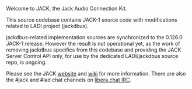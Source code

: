 Welcome to JACK, the Jack Audio Connection Kit.

This source codebase contains JACK-1 source code with
modifications related to LADI project (jackdbus).

jackdbus-related implementation sources are synchronized
to the 0.126.0 JACK-1 release. However the result is
not operational yet, as the work of removing jackdbus
specifics from this codebase and providing
the JACK Server Control API only,
for use by the dedicated LADI/jackdbus source repo,
is ongoing.

Please see the JACK [website](https://jackaudio.org/) and [wiki](https://github.com/jackaudio/jackaudio.github.com/wiki) for more information. 
There are also the #jack and #lad chat channels on [libera.chat IRC](https://web.libera.chat/#jack).

